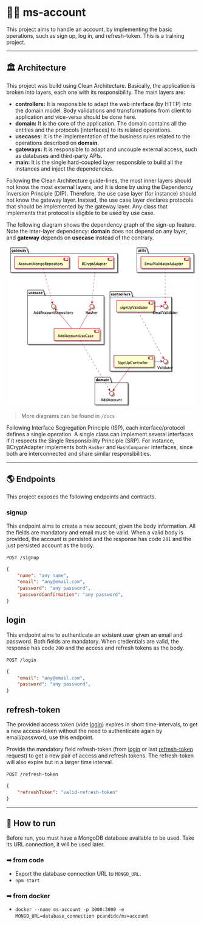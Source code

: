 # 👩‍💻 ms-account
This project aims to handle an account, by implementing the basic operations, such as sign up, log in, and refresh-token. This is a training project.

---
## 🏛 Architecture
This project was build using Clean Architecture. Basically, the application is broken into layers, each one with its responsibility. The main layers are:

* **controllers:** It is responsible to adapt the web interface (by HTTP) into the domain model. Body validations and transformations from client to application and vice-versa should be done here.
* **domain:** It is the core of the application. The domain contains all the entities and the protocols (interfaces) to its related operations.
* **usecases:** It is the implementation of the business rules related to the operations described on **domain**.
* **gateways:** It is responsible to adapt and uncouple external access, such as databases and third-party APIs.
* **main:** It is the single hard-coupled layer responsible to build all the instances and inject the dependencies.

Following the Clean Architecture guide-lines, the most inner layers should not know the most external layers, and it is done by using the Dependency Inversion Principle (DIP). Therefore, the use case layer (for instance) should not know the gateway layer. Instead, the use case layer declares protocols that should be implemented by the gateway layer. Any class that implements that protocol is eligible to be used by use case.

The following diagram shows the dependency graph of the sign-up feature. Note the inter-layer dependency: **domain** does not depend on any layer, and **gateway** depends on **usecase** instead of the contrary.

![SignUp Dependency Graph](docs/signup.png "SignUp Dependency Graph")

> More diagrams can be found in `/docs`

Following Interface Segregation Principle (ISP), each interface/protocol defines a single operation. A single class can implement several interfaces if it respects the Single Responsibility Principle (SRP). For instance, BCryptAdapter implements both `Hasher` and `HashComparer` interfaces, since both are interconnected and share similar responsibilities.

---
## 🌎 Endpoints

This project exposes the following endpoints and contracts.

### signup

This endpoint aims to create a new account, given the body information. All the fields are mandatory and email must be valid. When a valid body is provided, the account is persisted and the response has code `201` and the just persisted account as the body.

`POST /signup`
```json
{
    "name": "any name",
    "email": "any@email.com",
    "password": "any password",
    "passwordConfirmation": "any password",
}
```

## login

This endpoint aims to authenticate an existent user given an email and password. Both fields are mandatory. When credentials are valid, the response has code `200` and the access and refresh tokens as the body.

`POST /login`
```json
{
    "email": "any@email.com",
    "password": "any password",
}
```

## refresh-token

The provided access token (vide [login](#login)) expires in short time-intervals, to get a new access-token without the need to authenticate again by email/password, use this endpoint.

Provide the mandatory field refresh-token (from [login](#login) or last [refresh-token](#refresh-token) request) to get a new pair of access and refresh tokens. The refresh-token will also expire but in a larger time interval.

`POST /refresh-token`
```json
{
    "refreshToken": "valid-refresh-token"
}
```

---
## 🚀 How to run

Before run, you must have a MongoDB database available to be used. Take its URL connection, it will be used later.

### ➡ from code

* Export the database connection URL to `MONGO_URL`.
* `npm start`

### ➡ from docker
* `docker --name ms-account -p 3000:3000 -e MONGO_URL=database_connection pcandido/ms=account`
